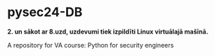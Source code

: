 # pysec24-DB

**2. un sākot ar 8.uzd, uzdevumi tiek izpildīti Linux virtuālajā mašīnā.**

A repository for VA course: Python for security engineers

